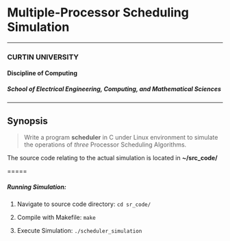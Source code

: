 # Multiple-Processor Scheduling Simulation
***
### CURTIN UNIVERSITY
#### Discipline of Computing
##### School of Electrical Engineering, Computing, and Mathematical Sciences
***
## Synopsis

> Write a program **scheduler** in C under Linux environment to simulate the operations of *three* Processor Scheduling Algorithms.

The source code relating to the actual simulation is located in **~/src_code/**

=====
##### Running Simulation:

1.  Navigate to source code directory: `cd sr_code/`

2.  Compile with Makefile: `make`

3.  Execute Simulation: `./scheduler_simulation`
